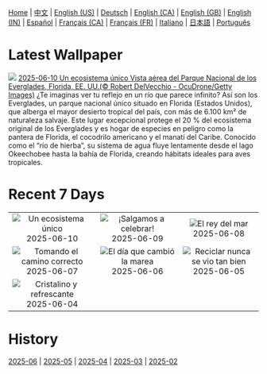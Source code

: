 [Home](../README.md) | [中文](zh-CN.md) | [English (US)](en-US.md) | [Deutsch](de-DE.md) | [English (CA)](en-CA.md) | [English (GB)](en-GB.md) | [English (IN)](en-IN.md) | [Español](es-ES.md) | [Français (CA)](fr-CA.md) | [Français (FR)](fr-FR.md) | [Italiano](it-IT.md) | [日本語](ja-JP.md) | [Português](pt-BR.md)

# Latest Wallpaper
![](https://www.bing.com/th?id=OHR.AerialEverglades_ES-ES3571741863_UHD.jpg)
[2025-06-10 Un ecosistema único Vista aérea del Parque Nacional de los Everglades, Florida, EE. UU.(© Robert DelVecchio - OcuDrone/Getty Images)](https://www.bing.com/th?id=OHR.AerialEverglades_ES-ES3571741863_UHD.jpg)
¿Te imaginas ver tu reflejo en un río que parece infinito? Así son los Everglades, un parque nacional único situado en Florida (Estados Unidos), que alberga el mayor desierto tropical del país, con más de 6.100 km² de naturaleza salvaje. Este lugar excepcional protege el 20 % del ecosistema original de los Everglades y es hogar de especies en peligro como la pantera de Florida, el cocodrilo americano y el manatí del Caribe. Conocido como el “río de hierba”, su sistema de agua fluye lentamente desde el lago Okeechobee hasta la bahía de Florida, creando hábitats ideales para aves tropicales.

# Recent 7 Days
|  |  |  |
|:---:|:---:|:---:|
| ![](https://www.bing.com/th?id=OHR.AerialEverglades_ES-ES3571741863_400x240.jpg "Un ecosistema único") 2025-06-10 | ![](https://www.bing.com/th?id=OHR.MurciaDay_ES-ES3398985009_400x240.jpg "¡Salgamos a celebrar!") 2025-06-09 | ![](https://www.bing.com/th?id=OHR.StellarSeaLions_ES-ES3294354632_400x240.jpg "El rey del mar") 2025-06-08 |
| ![](https://www.bing.com/th?id=OHR.PacificCrestTrail_ES-ES3148246580_400x240.jpg "Tomando el camino correcto") 2025-06-07 | ![](https://www.bing.com/th?id=OHR.NormandyBeach_ES-ES2863292551_400x240.jpg "El día que cambió la marea") 2025-06-06 | ![](https://www.bing.com/th?id=OHR.OlivaresMural_ES-ES7218911366_400x240.jpg "Reciclar nunca se vio tan bien") 2025-06-05 |
| ![](https://www.bing.com/th?id=OHR.CalaLuna_ES-ES6894495288_400x240.jpg "Cristalino y refrescante") 2025-06-04 |  |  |

# History
[2025-06](../archives/wallpaper/es-ES/w_2025_06.md) | [2025-05](../archives/wallpaper/es-ES/w_2025_05.md) | [2025-04](../archives/wallpaper/es-ES/w_2025_04.md) | [2025-03](../archives/wallpaper/es-ES/w_2025_03.md) | [2025-02](../archives/wallpaper/es-ES/w_2025_02.md)
